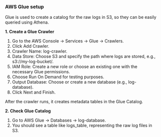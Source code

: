 ### **AWS Glue setup**
Glue is used to create a catalog for the raw logs in S3, so they can be easily queried using Athena.

**1. Create a Glue Crawler**

1.	Go to the AWS Console → Services → Glue → Crawlers.
2.	Click Add Crawler.
3.	Crawler Name: log-crawler.
4.	Data Store: Choose S3 and specify the path where logs are stored, e.g., s3://my-log-bucket/.
5.	IAM Role: Create a new role or choose an existing one with the necessary Glue permissions.
6.	Choose Run On Demand for testing purposes.
7.	Output Database: Choose or create a new database (e.g., log-database).
8.	Click Next and Finish.

After the crawler runs, it creates metadata tables in the Glue Catalog.

**2. Check Glue Catalog**

1.	Go to AWS Glue → Databases → log-database.
2.	You should see a table like logs_table, representing the raw log files in S3.
